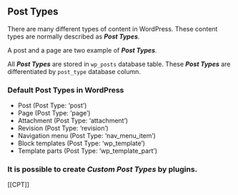 ## Post Types
There are many different types of content in WordPress. These content types are normally described as ***Post Types***.

A post and a page are two example of ***Post Types***.

All ***Post Types*** are stored in `wp_posts` database table. These ***Post Types*** are differentiated by `post_type` database column.

### Default Post Types in WordPress
-   Post (Post Type: ‘post’)
-   Page (Post Type: ‘page’)
-   Attachment (Post Type: ‘attachment’)
-   Revision (Post Type: ‘revision’)
-   Navigation menu (Post Type: ‘nav_menu_item’)
-   Block templates (Post Type: ‘wp_template’)
-   Template parts (Post Type: ‘wp_template_part’)

### It is possible to create *Custom Post Types* by plugins.
[[CPT]]
